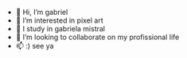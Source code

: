 - 👋 Hi, I’m gabriel
- 👀 I’m interested in pixel art
- 🌱 I study in gabriela mistral
- 💞️ I’m looking to collaborate on my profissional life
- 📫 :) see ya

<!---
gabrielmouraSantana/gabrielmouraSantana is a ✨ special ✨ repository because its `README.md` (this file) appears on your GitHub profile.
You can click the Preview link to take a look at your changes.
--->

